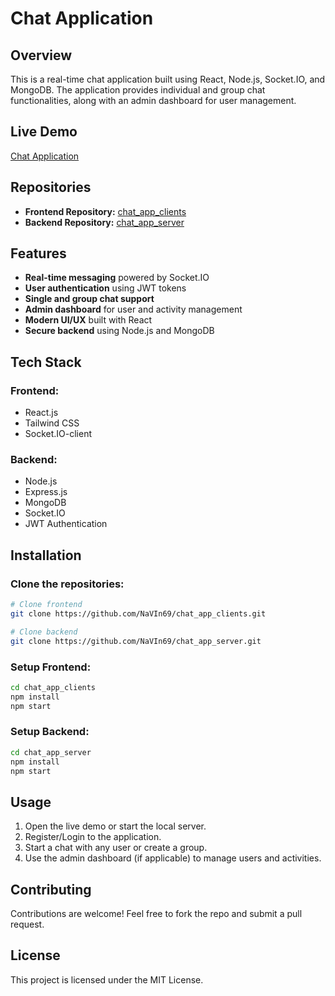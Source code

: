 # Chat Application

## Overview
This is a real-time chat application built using React, Node.js, Socket.IO, and MongoDB. The application provides individual and group chat functionalities, along with an admin dashboard for user management.

## Live Demo
[Chat Application](https://chat-app-clients.vercel.app/login)

## Repositories
- **Frontend Repository:** [chat_app_clients](https://github.com/NaVIn69/chat_app_clients)
- **Backend Repository:** [chat_app_server](https://github.com/NaVIn69/chat_app_server)

## Features
- **Real-time messaging** powered by Socket.IO
- **User authentication** using JWT tokens
- **Single and group chat support**
- **Admin dashboard** for user and activity management
- **Modern UI/UX** built with React
- **Secure backend** using Node.js and MongoDB

## Tech Stack
### Frontend:
- React.js
- Tailwind CSS
- Socket.IO-client

### Backend:
- Node.js
- Express.js
- MongoDB
- Socket.IO
- JWT Authentication

## Installation
### Clone the repositories:
```bash
# Clone frontend
git clone https://github.com/NaVIn69/chat_app_clients.git

# Clone backend
git clone https://github.com/NaVIn69/chat_app_server.git
```

### Setup Frontend:
```bash
cd chat_app_clients
npm install
npm start
```

### Setup Backend:
```bash
cd chat_app_server
npm install
npm start
```

## Usage
1. Open the live demo or start the local server.
2. Register/Login to the application.
3. Start a chat with any user or create a group.
4. Use the admin dashboard (if applicable) to manage users and activities.

## Contributing
Contributions are welcome! Feel free to fork the repo and submit a pull request.

## License
This project is licensed under the MIT License.


